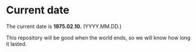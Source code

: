 # Current date

The current date is **1975.02.10.** (YYYY.MM.DD.)

This repository will be good when the world ends, so we will know how long it lasted.